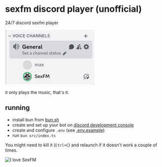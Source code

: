 # sexfm discord player (unofficial)

24/7 discord sexfm player

![picture of sexfm in a "general" voice channel](./imgs/showcase.png)

it only plays the music, that's it.

## running

- install bun from [bun.sh](https://bun.sh)
- create and set up your bot on [discord development console](https://discord.com/developers/)
- create and configure `.env` (see [.env.example](.env.example))
- run `bun src/index.ts`

You might need to kill it (`Ctrl+C`) and relaunch if it doesn't work a couple of times.

<img src="https://sexfm.live/ilovesexfm.gif" alt="I love SexFM" width=200>
